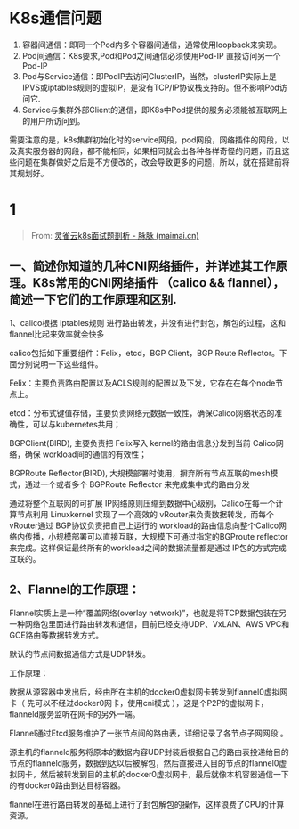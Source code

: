 
# K8s通信问题

1. 容器间通信：即同一个Pod内多个容器间通信，通常使用loopback来实现。
2. Pod间通信：K8s要求,Pod和Pod之间通信必须使用Pod-IP 直接访问另一个Pod-IP
3. Pod与Service通信：即PodIP去访问ClusterIP，当然，clusterIP实际上是IPVS或iptables规则的虚拟IP，是没有TCP/IP协议栈支持的。但不影响Pod访问它.
4. Service与集群外部Client的通信，即K8s中Pod提供的服务必须能被互联网上的用户所访问到。

需要注意的是，k8s集群初始化时的service网段，pod网段，网络插件的网段，以及真实服务器的网段，都不能相同，如果相同就会出各种各样奇怪的问题，而且这些问题在集群做好之后是不方便改的，改会导致更多的问题，所以，就在搭建前将其规划好。



# 1




> From: [灵雀云k8s面试题剖析 - 脉脉 (maimai.cn)](https://maimai.cn/article/detail?fid=1555220859&efid=GH590E-KjnTlxSn1Q-0Y8Q)
> 
## 一、简述你知道的几种CNI网络插件，并详述其工作原理。K8s常用的CNI网络插件 （calico && flannel），简述一下它们的工作原理和区别.

1、calico根据 iptables规则 进行路由转发，并没有进行封包，解包的过程，这和flannel比起来效率就会快多

calico包括如下重要组件：Felix，etcd，BGP Client，BGP Route Reflector。下面分别说明一下这些组件。

Felix：主要负责路由配置以及ACLS规则的配置以及下发，它存在在每个node节点上。

etcd：分布式键值存储，主要负责网络元数据一致性，确保Calico网络状态的准确性，可以与kubernetes共用；

BGPClient(BIRD), 主要负责把 Felix写入 kernel的路由信息分发到当前 Calico网络，确保 workload间的通信的有效性；

BGPRoute Reflector(BIRD), 大规模部署时使用，摒弃所有节点互联的mesh模式，通过一个或者多个 BGPRoute Reflector 来完成集中式的路由分发

通过将整个互联网的可扩展 IP网络原则压缩到数据中心级别，Calico在每一个计算节点利用 Linuxkernel 实现了一个高效的 vRouter来负责数据转发，而每个vRouter通过 BGP协议负责把自己上运行的 workload的路由信息向整个Calico网络内传播，小规模部署可以直接互联，大规模下可通过指定的BGProute reflector 来完成。这样保证最终所有的workload之间的数据流量都是通过 IP包的方式完成互联的。

## 2、Flannel的工作原理：

Flannel实质上是一种“覆盖网络(overlay network)”，也就是将TCP数据包装在另一种网络包里面进行路由转发和通信，目前已经支持UDP、VxLAN、AWS VPC和GCE路由等数据转发方式。

默认的节点间数据通信方式是UDP转发。

工作原理：

数据从源容器中发出后，经由所在主机的docker0虚拟网卡转发到flannel0虚拟网卡（ 先可以不经过docker0网卡，使用cni模式 ），这是个P2P的虚拟网卡，flanneld服务监听在网卡的另外一端。

Flannel通过Etcd服务维护了一张节点间的路由表，详细记录了各节点子网网段 。

源主机的flanneld服务将原本的数据内容UDP封装后根据自己的路由表投递给目的节点的flanneld服务，数据到达以后被解包，然后直接进入目的节点的flannel0虚拟网卡，然后被转发到目的主机的docker0虚拟网卡，最后就像本机容器通信一下的有docker0路由到达目标容器。

flannel在进行路由转发的基础上进行了封包解包的操作，这样浪费了CPU的计算资源。